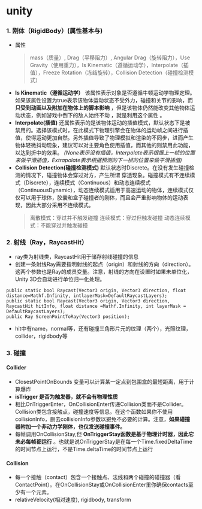 # unity

### 1. 刚体（RigidBody）(属性基本与)
* 属性
  > mass（质量）, Drag（平移阻力）, Angular Drag（旋转阻力），Use Gravity（使用重力），Is Kinematic（遵循运动学），Interpolate（插值），Freeze Rotation（冻结旋转），Collision Detection（碰撞检测模式）
* __Is Kinematic（遵循运动学）__  该属性表示对象是否遵循牛顿运动学物理定理。如果该属性设置为true表示该物体运动状态不受外力，碰撞和关节的影响，而 __只受到动画以及附加在物体上的脚本影响__ ，但是该物体仍然能改变其他物体运动状态，例如游戏中倒下的敌人始终不动 ，就是利用这个属性 。
* __Interpolate(插值)__  还属性表示的是该物体运动的插值模式，默认状态下是被禁用的。选择该模式时，在此模式下物理引擎会在物体的运动帧之间进行插值，使得运动更加自然。另外插值导致了物理模拟和渲染的不同步，进而产生物体轻微抖动现象，建议可以对主要角色使用插值，而其他的则禁用此功能，以达到折中的效果。 _(None表示没有插值，Interpolate表示根据上一桢的位置来做平滑插值，Extrapolate表示根据预测的下一桢的位置来做平滑插值)_
* __Collision Detection(碰撞检测模式)__ 默认状态时Discrete。在没有发生碰撞检测的情况下，碰撞物体会穿过对方，产生所谓 穿透现象。碰撞模式有不连续模式（Discrete），连续模式（Continuous）和动态连续模式（ContinuousDynamic），动态连续模式适用于高速运动的物体，连续模式仅仅可以用于球体，胶囊和盒子碰撞者的刚体，而且会严重影响物体的运动表现，因此大部分采用不连续模式。 
  > 离散模式：穿过并不触发碰撞
  > 连续模式：穿过但触发碰撞
  > 动态连续模式：不能穿过并触发碰撞
  
### 2. 射线（Ray，RaycastHit）
* ray类为射线类，RaycastHit用于储存射线碰撞的信息
* 创建一条射线Ray需要指明射线的起点（origin）和射线的方向（direction）。这两个参数也是Ray的成员变量。注意，射线的方向在设置时如果未单位化，Unity 3D会自动进行单位归一化处理。
```
public static bool Raycast(Vector3 origin, Vector3 direction, float distance=Mathf.Infinity, intlayerMask=DefaultRaycastLayers); 
public static bool Raycast(Vector3 origin, Vector3 direction, RaycastHit hitInfo, float distance =Mathf.Infinity, int layerMask = DefaultRaycastLayers); 
public Ray ScreenPointToRay(Vector3 position);
```
* hit中有name，normal等，还有碰撞三角形片元的纹理（两个），光照纹理，collider，rigidbody等

### 3. 碰撞
#### Collider
  * ClosestPointOnBounds 变量可以计算某一定点到包围盒的最短距离，用于计算爆炸
  * __isTrigger 是否为触发器，就不会有物理性质__
  * 相比OnTriggerEnter，OnCollisionEnter传递Collision类而不是Collider。Collision类包含接触点，碰撞速度等信息。在这个函数如果你不使用collisionInfo，删去collisionInfo参数以避免不必要的计算。注意，__如果碰撞器附加一个非动力学刚体，也仅发送碰撞事件。__
  * 每帧调用OnCollisionStay,但 __OnTriggerStay函数是基于物理计时器，因此它未必每帧都运行__ 。也就是说OnTriggerStay是在每一个Time.fixedDeltaTime的时间节点上运行，不是Time.deltaTime的时间节点上运行
#### Collision
  * 每一个接触（contact）包含一个接触点、法线和两个碰撞的碰撞器（看ContactPoint）。在OnCollisionStay或OnCollisionEnter里你确保contacts至少有一个元素。
  * relativeVelocity(相对速度), rigidbody, transform
  




